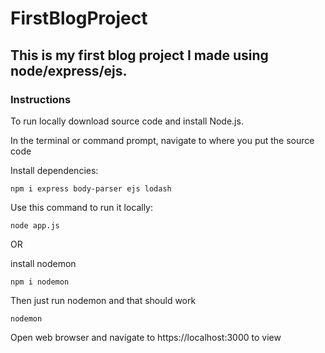 # FirstBlogProject

## This is my first blog project I made using node/express/ejs.

### Instructions

To run locally download source code and install Node.js.

In the terminal or command prompt, navigate to where you put the source code

Install dependencies:

`npm i express body-parser ejs lodash`

Use this command to run it locally:

`node app.js`

OR

install nodemon

`npm i nodemon`

Then just run nodemon and that should work

`nodemon`

Open web browser and navigate to https://localhost:3000 to view

